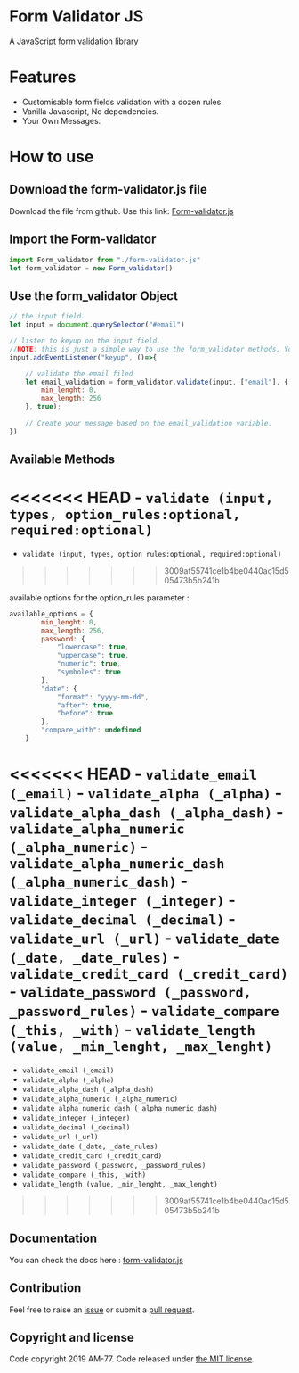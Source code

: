 # Form Validator JS

A JavaScript form validation library

# Features

- Customisable form fields validation with a dozen rules.
- Vanilla Javascript, No dependencies.
- Your Own Messages.

# How to use

## Download the form-validator.js file
    
Download the file from github. Use this link: [Form-validator.js](https://raw.githubusercontent.com/AM-77/form-validator.js/master/form-validator.js)

## Import the Form-validator

```javascript
import Form_validator from "./form-validator.js"
let form_validator = new Form_validator()
```

## Use the form_validator Object

```javascript
// the input field.
let input = document.querySelector("#email")

// listen to keyup on the input field. 
//NOTE: this is just a simple way to use the form_validator methods. You can use them how ever you want.
input.addEventListener("keyup", ()=>{ 

    // validate the email filed
    let email_validation = form_validator.validate(input, ["email"], {
        min_lenght: 0,
        max_length: 256
    }, true);
    
    // Create your message based on the email_validation variable.
})
```

## Available Methods

<<<<<<< HEAD
    - `validate (input, types, option_rules:optional, required:optional)`
=======
- `validate (input, types, option_rules:optional, required:optional)`
>>>>>>> 3009af55741ce1b4be0440ac15d505473b5b241b
    
available options for the option_rules parameter : 
```javascript
available_options = {
        min_lenght: 0,
        max_length: 256,
        password: {
            "lowercase": true,
            "uppercase": true,
            "numeric": true,
            "symboles": true
        },
        "date": {
            "format": "yyyy-mm-dd",
            "after": true,
            "before": true
        },
        "compare_with": undefined
    }
```

<<<<<<< HEAD
    - `validate_email (_email)`
    - `validate_alpha (_alpha)`
    - `validate_alpha_dash (_alpha_dash)`
    - `validate_alpha_numeric (_alpha_numeric)`
    - `validate_alpha_numeric_dash (_alpha_numeric_dash)`
    - `validate_integer (_integer)`
    - `validate_decimal (_decimal)`
    - `validate_url (_url)`
    - `validate_date (_date, _date_rules)`
    - `validate_credit_card (_credit_card)`
    - `validate_password (_password, _password_rules)`
    - `validate_compare (_this, _with)`
    - `validate_length (value, _min_lenght, _max_lenght)`
=======
- `validate_email (_email)`
- `validate_alpha (_alpha)`
- `validate_alpha_dash (_alpha_dash)`
- `validate_alpha_numeric (_alpha_numeric)`
- `validate_alpha_numeric_dash (_alpha_numeric_dash)`
- `validate_integer (_integer)`
- `validate_decimal (_decimal)`
- `validate_url (_url)`
- `validate_date (_date, _date_rules)`
- `validate_credit_card (_credit_card)`
- `validate_password (_password, _password_rules)`
- `validate_compare (_this, _with)`
- `validate_length (value, _min_lenght, _max_lenght)`
>>>>>>> 3009af55741ce1b4be0440ac15d505473b5b241b

## Documentation

You can check the docs here : [form-validator.js](https://docs-form-validator.js.medamine.now.sh)

## Contribution

Feel free to raise an [issue](https://github.com/AM-77/form-validator.js/issues) or submit a [pull request](https://github.com/AM-77/form-validator.js/pulls).

## Copyright and license

Code copyright 2019 AM-77. Code released under [the MIT license](https://github.com/AM-77/form-validator.js/blob/master/LICENSE).
